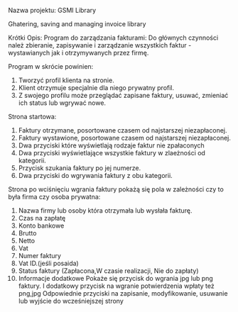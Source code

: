 
Nazwa projektu:
GSMI Library

Ghatering, saving and managing invoice library

Krótki Opis:
Program do zarządzania fakturami:
Do głównych czynności należ zbieranie, zapisywanie i zarządzanie wszystkich faktur - wystawianych jak i otrzymywanych przez firmę.

Program w skrócie powinien:
1. Tworzyć profil klienta na stronie.
2. Klient otrzymuje specjalnie dla niego prywatny profil.
3. Z swojego profilu może przeglądać zapisane faktury, usuwać, zmieniać ich status lub wgrywać nowe.


Strona startowa:
1. Faktury otrzymane, posortowane czasem od najstarszej niezapłaconej.
2. Faktury wystawione, posortowane czasem od najstarszej niezapłaconej.
3. Dwa przyciski które wyświetlają rodzaje faktur nie zpałaconych
4. Dwa przyciski wyświetlające wszystkie faktury w zlaeżności od kategorii.
5. Przycisk szukania faktury po jej numerze.
6. Dwa przyciski do wgrywania faktury z obu kategorii.

Strona po wciśnięciu wgrania faktury pokażą się pola w zależności czy to była firma czy osoba prywatna:
1. Nazwa firmy lub osoby która otrzymała lub wysłała fakturę.
2. Czas na zapłatę
3. Konto bankowe
4. Brutto
5. Netto
6. Vat
7. Numer faktury
8. Vat ID.(jeśli posaida)
9. Status faktury (Zapłacona,W czasie realizacji, Nie do zapłaty)
10. Informacje dodatkowe
Pokaże się przycisk do wgrania jpg lub png faktury.
I dodatkowy przycisk na wgranie potwierdzenia wpłaty też png,jpg
Odpowiednie przyciski na zapisanie, modyfikowanie, usuwanie lub wyjście do wcześniejszej strony
